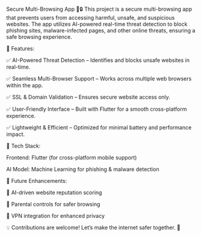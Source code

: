 Secure Multi-Browsing App 🚀🔒
This project is a secure multi-browsing app that prevents users from accessing harmful, unsafe, and suspicious websites. The app utilizes AI-powered real-time threat detection to block phishing sites, malware-infected pages, and other online threats, ensuring a safe browsing experience.

🔹 Features:

✅ AI-Powered Threat Detection – Identifies and blocks unsafe websites in real-time.

✅ Seamless Multi-Browser Support – Works across multiple web browsers within the app.

✅ SSL & Domain Validation – Ensures secure website access only.

✅ User-Friendly Interface – Built with Flutter for a smooth cross-platform experience.

✅ Lightweight & Efficient – Optimized for minimal battery and performance impact.

🔹 Tech Stack:

Frontend: Flutter (for cross-platform mobile support)

AI Model: Machine Learning for phishing & malware detection

📌 Future Enhancements:

🔹 AI-driven website reputation scoring

🔹 Parental controls for safer browsing

🔹 VPN integration for enhanced privacy

💡 Contributions are welcome! Let’s make the internet safer together. 🚀
